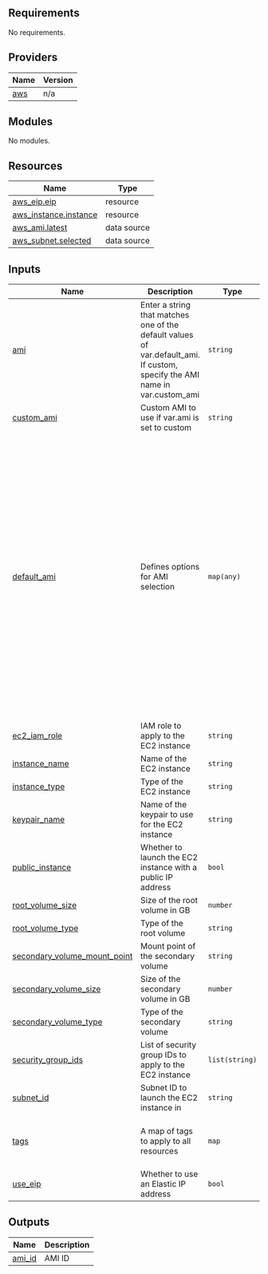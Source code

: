 <!-- BEGIN_TF_DOCS -->
## Requirements

No requirements.

## Providers

| Name | Version |
|------|---------|
| <a name="provider_aws"></a> [aws](#provider\_aws) | n/a |

## Modules

No modules.

## Resources

| Name | Type |
|------|------|
| [aws_eip.eip](https://registry.terraform.io/providers/hashicorp/aws/latest/docs/resources/eip) | resource |
| [aws_instance.instance](https://registry.terraform.io/providers/hashicorp/aws/latest/docs/resources/instance) | resource |
| [aws_ami.latest](https://registry.terraform.io/providers/hashicorp/aws/latest/docs/data-sources/ami) | data source |
| [aws_subnet.selected](https://registry.terraform.io/providers/hashicorp/aws/latest/docs/data-sources/subnet) | data source |

## Inputs

| Name | Description | Type | Default | Required |
|------|-------------|------|---------|:--------:|
| <a name="input_ami"></a> [ami](#input\_ami) | Enter a string that matches one of the default values of var.default\_ami. If custom, specify the AMI name in var.custom\_ami | `string` | `"amazon-linux"` | no |
| <a name="input_custom_ami"></a> [custom\_ami](#input\_custom\_ami) | Custom AMI to use if var.ami is set to custom | `string` | `""` | no |
| <a name="input_default_ami"></a> [default\_ami](#input\_default\_ami) | Defines options for AMI selection | `map(any)` | <pre>{<br>  "amazon-linux": {<br>    "ami_id": "*",<br>    "name": "amzn2-ami-hvm-*"<br>  },<br>  "custom": {<br>    "ami_id": "",<br>    "name": ""<br>  },<br>  "windows-2019": {<br>    "ami_id": "*",<br>    "name": "Windows_Server-2019-English-Full-Base-*"<br>  },<br>  "windows-2019-sql": {<br>    "ami_id": "*",<br>    "name": "Windows_Server-2019-English-Full-SQL_2019_Standard-*"<br>  },<br>  "windows-2022": {<br>    "ami_id": "*",<br>    "name": "Windows_Server-2022-English-Full-Base-*"<br>  },<br>  "windows-2022-sql": {<br>    "ami_id": "*",<br>    "name": "Windows_Server-2022-English-Full-SQL_2019_Standard-*"<br>  }<br>}</pre> | no |
| <a name="input_ec2_iam_role"></a> [ec2\_iam\_role](#input\_ec2\_iam\_role) | IAM role to apply to the EC2 instance | `string` | `""` | no |
| <a name="input_instance_name"></a> [instance\_name](#input\_instance\_name) | Name of the EC2 instance | `string` | `"my-ec2-instance"` | no |
| <a name="input_instance_type"></a> [instance\_type](#input\_instance\_type) | Type of the EC2 instance | `string` | `"t2.micro"` | no |
| <a name="input_keypair_name"></a> [keypair\_name](#input\_keypair\_name) | Name of the keypair to use for the EC2 instance | `string` | `""` | no |
| <a name="input_public_instance"></a> [public\_instance](#input\_public\_instance) | Whether to launch the EC2 instance with a public IP address | `bool` | `false` | no |
| <a name="input_root_volume_size"></a> [root\_volume\_size](#input\_root\_volume\_size) | Size of the root volume in GB | `number` | `8` | no |
| <a name="input_root_volume_type"></a> [root\_volume\_type](#input\_root\_volume\_type) | Type of the root volume | `string` | `"gp3"` | no |
| <a name="input_secondary_volume_mount_point"></a> [secondary\_volume\_mount\_point](#input\_secondary\_volume\_mount\_point) | Mount point of the secondary volume | `string` | `"/dev/sdb"` | no |
| <a name="input_secondary_volume_size"></a> [secondary\_volume\_size](#input\_secondary\_volume\_size) | Size of the secondary volume in GB | `number` | `0` | no |
| <a name="input_secondary_volume_type"></a> [secondary\_volume\_type](#input\_secondary\_volume\_type) | Type of the secondary volume | `string` | `"gp3"` | no |
| <a name="input_security_group_ids"></a> [security\_group\_ids](#input\_security\_group\_ids) | List of security group IDs to apply to the EC2 instance | `list(string)` | `[]` | no |
| <a name="input_subnet_id"></a> [subnet\_id](#input\_subnet\_id) | Subnet ID to launch the EC2 instance in | `string` | `""` | no |
| <a name="input_tags"></a> [tags](#input\_tags) | A map of tags to apply to all resources | `map` | <pre>{<br>  "Environment": "dev",<br>  "Terraform": "true"<br>}</pre> | no |
| <a name="input_use_eip"></a> [use\_eip](#input\_use\_eip) | Whether to use an Elastic IP address | `bool` | `false` | no |

## Outputs

| Name | Description |
|------|-------------|
| <a name="output_ami_id"></a> [ami\_id](#output\_ami\_id) | AMI ID |
<!-- END_TF_DOCS -->